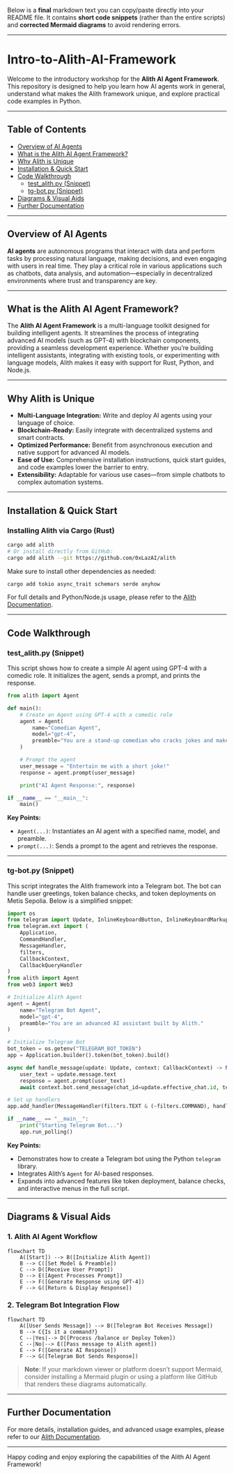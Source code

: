 Below is a **final** markdown text you can copy/paste directly into your README file. It contains **short code snippets** (rather than the entire scripts) and **corrected Mermaid diagrams** to avoid rendering errors.

---

# Intro-to-Alith-AI-Framework

Welcome to the introductory workshop for the **Alith AI Agent Framework**. This repository is designed to help you learn how AI agents work in general, understand what makes the Alith framework unique, and explore practical code examples in Python.

---

## Table of Contents

- [Overview of AI Agents](#overview-of-ai-agents)
- [What is the Alith AI Agent Framework?](#what-is-the-alith-ai-agent-framework)
- [Why Alith is Unique](#why-alith-is-unique)
- [Installation & Quick Start](#installation--quick-start)
- [Code Walkthrough](#code-walkthrough)
  - [test_alith.py (Snippet)](#test_alithpy-snippet)
  - [tg-bot.py (Snippet)](#tg-botpy-snippet)
- [Diagrams & Visual Aids](#diagrams--visual-aids)
- [Further Documentation](#further-documentation)

---

## Overview of AI Agents

**AI agents** are autonomous programs that interact with data and perform tasks by processing natural language, making decisions, and even engaging with users in real time. They play a critical role in various applications such as chatbots, data analysis, and automation—especially in decentralized environments where trust and transparency are key.

---

## What is the Alith AI Agent Framework?

The **Alith AI Agent Framework** is a multi-language toolkit designed for building intelligent agents. It streamlines the process of integrating advanced AI models (such as GPT-4) with blockchain components, providing a seamless development experience. Whether you’re building intelligent assistants, integrating with existing tools, or experimenting with language models, Alith makes it easy with support for Rust, Python, and Node.js.

---

## Why Alith is Unique

- **Multi-Language Integration:** Write and deploy AI agents using your language of choice.  
- **Blockchain-Ready:** Easily integrate with decentralized systems and smart contracts.  
- **Optimized Performance:** Benefit from asynchronous execution and native support for advanced AI models.  
- **Ease of Use:** Comprehensive installation instructions, quick start guides, and code examples lower the barrier to entry.  
- **Extensibility:** Adaptable for various use cases—from simple chatbots to complex automation systems.

---

## Installation & Quick Start

### Installing Alith via Cargo (Rust)
```bash
cargo add alith
# Or install directly from GitHub:
cargo add alith --git https://github.com/0xLazAI/alith
```

Make sure to install other dependencies as needed:
```bash
cargo add tokio async_trait schemars serde anyhow
```

For full details and Python/Node.js usage, please refer to the [Alith Documentation](https://alith.lazai.network/docs).

---

## Code Walkthrough

### test_alith.py (Snippet)

This script shows how to create a simple AI agent using GPT-4 with a comedic role. It initializes the agent, sends a prompt, and prints the response.

```python
from alith import Agent

def main():
    # Create an Agent using GPT-4 with a comedic role
    agent = Agent(
        name="Comedian Agent",
        model="gpt-4",
        preamble="You are a stand-up comedian who cracks jokes and makes people laugh."
    )

    # Prompt the agent
    user_message = "Entertain me with a short joke!"
    response = agent.prompt(user_message)

    print("AI Agent Response:", response)

if __name__ == "__main__":
    main()
```

**Key Points:**
- `Agent(...)`: Instantiates an AI agent with a specified name, model, and preamble.
- `prompt(...)`: Sends a prompt to the agent and retrieves the response.

---

### tg-bot.py (Snippet)

This script integrates the Alith framework into a Telegram bot. The bot can handle user greetings, token balance checks, and token deployments on Metis Sepolia. Below is a simplified snippet:

```python
import os
from telegram import Update, InlineKeyboardButton, InlineKeyboardMarkup
from telegram.ext import (
    Application,
    CommandHandler,
    MessageHandler,
    filters,
    CallbackContext,
    CallbackQueryHandler
)
from alith import Agent
from web3 import Web3

# Initialize Alith Agent
agent = Agent(
    name="Telegram Bot Agent",
    model="gpt-4",
    preamble="You are an advanced AI assistant built by Alith."
)

# Initialize Telegram Bot
bot_token = os.getenv("TELEGRAM_BOT_TOKEN")
app = Application.builder().token(bot_token).build()

async def handle_message(update: Update, context: CallbackContext) -> None:
    user_text = update.message.text
    response = agent.prompt(user_text)
    await context.bot.send_message(chat_id=update.effective_chat.id, text=response)

# Set up handlers
app.add_handler(MessageHandler(filters.TEXT & (~filters.COMMAND), handle_message))

if __name__ == "__main__":
    print("Starting Telegram Bot...")
    app.run_polling()
```

**Key Points:**
- Demonstrates how to create a Telegram bot using the Python `telegram` library.
- Integrates Alith’s `Agent` for AI-based responses.
- Expands into advanced features like token deployment, balance checks, and interactive menus in the full script.

---

## Diagrams & Visual Aids

### 1. Alith AI Agent Workflow

```mermaid
flowchart TD
    A([Start]) --> B([Initialize Alith Agent])
    B --> C([Set Model & Preamble])
    C --> D([Receive User Prompt])
    D --> E([Agent Processes Prompt])
    E --> F([Generate Response using GPT-4])
    F --> G([Return & Display Response])
```

### 2. Telegram Bot Integration Flow

```mermaid
flowchart TD
    A([User Sends Message]) --> B([Telegram Bot Receives Message])
    B --> C{Is it a command?}
    C --|Yes|--> D([Process /balance or Deploy Token])
    C --|No|--> E([Pass message to Alith agent])
    E --> F([Generate AI Response])
    F --> G([Telegram Bot Sends Response])
```

> **Note**: If your markdown viewer or platform doesn’t support Mermaid, consider installing a Mermaid plugin or using a platform like GitHub that renders these diagrams automatically.

---

## Further Documentation

For more details, installation guides, and advanced usage examples, please refer to our [Alith Documentation](https://alith.lazai.network/docs).

---

Happy coding and enjoy exploring the capabilities of the Alith AI Agent Framework!
